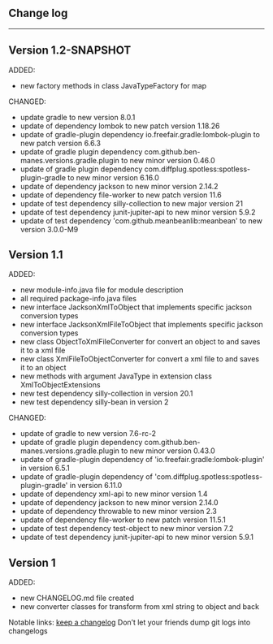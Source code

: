 ## Change log
----------------------

Version 1.2-SNAPSHOT
-------------

ADDED:

- new factory methods in class JavaTypeFactory for map

CHANGED:

- update gradle to new version 8.0.1
- update of dependency lombok to new patch version 1.18.26
- update of gradle-plugin dependency io.freefair.gradle:lombok-plugin to new patch version 6.6.3
- update of gradle plugin dependency com.github.ben-manes.versions.gradle.plugin to new minor version 0.46.0
- update of gradle plugin dependency com.diffplug.spotless:spotless-plugin-gradle to new minor version 6.16.0
- update of dependency jackson to new minor version 2.14.2
- update of dependency file-worker to new patch version 11.6
- update of test dependency silly-collection to new major version 21
- update of test dependency junit-jupiter-api to new minor version 5.9.2
- update of test dependency 'com.github.meanbeanlib:meanbean' to new version 3.0.0-M9

Version 1.1
-------------

ADDED:

- new module-info.java file for module description
- all required package-info.java files
- new interface JacksonXmlToObject that implements specific jackson conversion types
- new interface JacksonXmlFileToObject that implements specific jackson conversion types
- new class ObjectToXmlFileConverter for convert an object to and saves it to a xml file
- new class XmlFileToObjectConverter for convert a xml file to and saves it to an object
- new methods with argument JavaType in extension class XmlToObjectExtensions
- new test dependency silly-collection in version 20.1
- new test dependency silly-bean in version 2

CHANGED:

- update of gradle to new version 7.6-rc-2
- update of gradle plugin dependency com.github.ben-manes.versions.gradle.plugin to new minor version 0.43.0
- update of gradle-plugin dependency of 'io.freefair.gradle:lombok-plugin' in version 6.5.1
- update of gradle-plugin dependency of 'com.diffplug.spotless:spotless-plugin-gradle' in version 6.11.0
- update of dependency xml-api to new minor version 1.4
- update of dependency jackson to new minor version 2.14.0
- update of dependency throwable to new minor version 2.3
- update of dependency file-worker to new patch version 11.5.1
- update of test dependency test-object to new minor version 7.2
- update of test dependency junit-jupiter-api to new minor version 5.9.1

Version 1
-------------

ADDED:

- new CHANGELOG.md file created
- new converter classes for transform from xml string to object and back

Notable links:
[keep a changelog](http://keepachangelog.com/en/1.0.0/) Don’t let your friends dump git logs into changelogs
